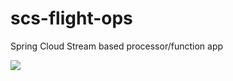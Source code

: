 # scs-flight-ops
Spring Cloud Stream based processor/function app

![](https://github.com/srinivasa-vasu/scs-flight-ops/workflows/ci-scs-flight-ops/badge.svg)
